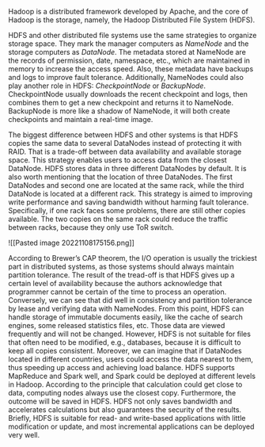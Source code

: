 Hadoop is a distributed framework developed by Apache, and the core of Hadoop is the storage, namely, the Hadoop Distributed File System (HDFS).

HDFS and other distributed file systems use the same strategies to organize storage space. They mark the manager computers as *NameNode* and the storage computers as *DataNode*. The metadata stored at NameNode are the records of permission, date, namespace, etc., which are maintained in memory to increase the access speed. Also, these metadata have backups and logs to improve fault tolerance. Additionally, NameNodes could also play another role in HDFS: *CheckpointNode* or *BackupNode*. CheckpointNode usually downloads the recent checkpoint and logs, then combines them to get a new checkpoint and returns it to NameNode. BackupNode is more like a shadow of NameNode, it will both create checkpoints and maintain a real-time image.

The biggest difference between HDFS and other systems is that HDFS copies the same data to several DataNodes instead of protecting it with RAID. That is a trade-off between data availability and available storage space. This strategy enables users to access data from the closest DataNode. HDFS stores data in three different DataNodes by default. It is also worth mentioning that the location of three DataNodes. The first DataNodes and second one are located at the same rack, while the third DataNode is located at a different rack. This strategy is aimed to improving write performance and saving bandwidth without harming fault tolerance. Specifically, if one rack faces some problems, there are still other copies available. The two copies on the same rack could reduce the traffic between racks, because they only use ToR switch.

![[Pasted image 20221108175156.png]]

According to Brewer’s CAP theorem, the I/O operation is usually the trickiest part in distributed systems, as those systems should always maintain partition tolerance. The result of the tread-off is that HDFS gives up a certain level of availability because the authors acknowledge that programmer cannot be certain of the time to process an operation. Conversely, we can see that did well in consistency and partition tolerance by lease and verifying data with NameNodes. From this point, HDFS can handle storage of immutable documents easily, like the cache of search engines, some released statistics files, etc. Those data are viewed frequently and will not be changed. However, HDFS is not suitable for files that often need to be modified, e.g., databases, because it is difficult to keep all copies consistent. Moreover, we can imagine that if DataNodes located in different countries, users could access the data nearest to them, thus speeding up access and achieving load balance. HDFS supports MapReduce and Spark well, and Spark could be deployed at different levels in Hadoop. According to the principle that calculation could get close to data, computing nodes always use the closest copy. Furthermore, the outcome will be saved in HDFS. HDFS not only saves bandwidth and accelerates calculations but also guarantees the security of the results. Briefly, HDFS is suitable for read- and write-based applications with little modification or update, and most incremental applications can be deployed very well.



